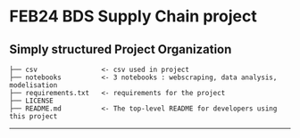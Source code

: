 FEB24 BDS Supply Chain project
==============================

Simply structured
Project Organization
------------

    ├── csv                <- csv used in project
    ├── notebooks          <- 3 notebooks : webscraping, data analysis, modelisation
    ├── requirements.txt   <- requirements for the project
    ├── LICENSE
    ├── README.md          <- The top-level README for developers using this project

--------
